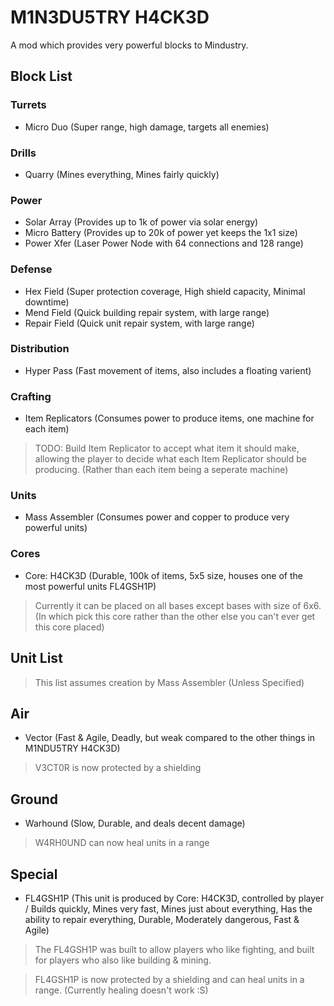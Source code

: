 # M1N3DU5TRY H4CK3D

A mod which provides very powerful blocks to Mindustry.

## Block List

### Turrets

* Micro Duo (Super range, high damage, targets all enemies)

### Drills

* Quarry (Mines everything, Mines fairly quickly)

### Power

* Solar Array (Provides up to 1k of power via solar energy)
* Micro Battery (Provides up to 20k of power yet keeps the 1x1 size)
* Power Xfer (Laser Power Node with 64 connections and 128 range)

### Defense

* Hex Field (Super protection coverage, High shield capacity, Minimal downtime)
* Mend Field (Quick building repair system, with large range)
* Repair Field (Quick unit repair system, with large range)

### Distribution

* Hyper Pass (Fast movement of items, also includes a floating varient)

### Crafting

* Item Replicators (Consumes power to produce items, one machine for each item)

> TODO: Build Item Replicator to accept what item it should make, allowing the player to decide what each Item Replicator should be producing. (Rather than each item being a seperate machine)

### Units

* Mass Assembler (Consumes power and copper to produce very powerful units)

### Cores

* Core: H4CK3D (Durable, 100k of items, 5x5 size, houses one of the most powerful units FL4GSH1P)

> Currently it can be placed on all bases except bases with size of 6x6. (In which pick this core rather than the other else you can't ever get this core placed)

## Unit List

> This list assumes creation by Mass Assembler (Unless Specified)

## Air

* Vector (Fast & Agile, Deadly, but weak compared to the other things in M1NDU5TRY H4CK3D)

> V3CT0R is now protected by a shielding

## Ground

* Warhound (Slow, Durable, and deals decent damage)

> W4RH0UND can now heal units in a range

## Special

* FL4GSH1P (This unit is produced by Core: H4CK3D, controlled by player / Builds quickly, Mines very fast, Mines just about everything, Has the ability to repair everything, Durable, Moderately dangerous, Fast & Agile)

> The FL4GSH1P was built to allow players who like fighting, and built for players who also like building & mining.

> FL4GSH1P is now protected by a shielding and can heal units in a range. (Currently healing doesn't work :S)
